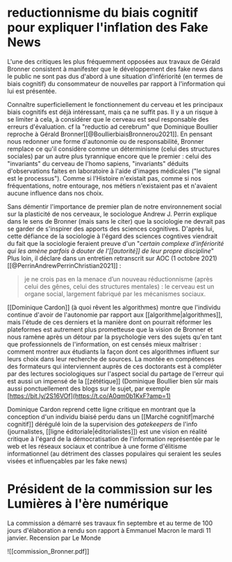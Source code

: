 

# reductionnisme du biais cognitif pour expliquer l'inflation des Fake News

L'une des critiques les plus fréquemment opposées aux travaux de Gérald Bronner consistent à manifester que le développement des fake news dans le public ne sont pas dus d'abord à une situation d'infériorité (en termes de biais cognitif) du consommateur de nouvelles par rapport à l'information qui lui est présentée. 

Connaître superficiellement le fonctionnement du cerveau et les principaux biais cognitifs est déjà intéressant, mais ça ne suffit pas. Il y a un risque à se limiter à cela, à considérer que le cerveau est seul responsable des erreurs d'évaluation. cf la "reductio ad cerebrum" que Dominique Boullier reproche à Gérald Bronner[[@BoullierbiaisBronnerou2021]]. En pensant nous redonner une forme d'autonomie ou de responsabilité, Bronner remplace ce qu'il considère comme un déterminisme (celui des structures sociales) par un autre plus tyrannique encore que le premier : celui des "invariants" du cerveau de l'homo sapiens, "invariants" déduits d'observations faites en laboratoire à l'aide d'images médicales ("le signal est le processus"). Comme si l'Histoire n'existait pas, comme si nos fréquentations, notre entourage, nos métiers n'existaient pas et n'avaient aucune influence dans nos choix.

Sans démentir l'importance de premier plan de notre environnement social sur la plasticité de nos cerveaux, le sociologue Andrew J. Perrin explique dans le sens de Bronner (mais sans le citer) que la sociologie ne devrait pas se garder de s'inspirer des apports des sciences cognitives. D'après lui, cette défiance de la sociologie à l'égard des sciences cogntives viendrait du fait que la sociologie feraient preuve d'un "*certain complexe d’infériorité  qui les amène parfois à douter de l’[[autorité]] de leur propre discipline*"
Plus loin, il déclare dans un entretien retranscrit sur AOC (1 octobre 2021)[[@PerrinAndrewPerrinChristian2021]] :

> je ne crois pas en la menace d’un nouveau réductionnisme (après celui des gênes, celui des structures mentales) : le cerveau est un organe social, largement fabriqué par les mécanismes sociaux.

[[Dominique Cardon]] (à quoi rêvent les algorithmes) montre que l'individu continue d'avoir de l'autonomie par rapport aux [[algorithme|algorithmes]], mais l'étude de ces derniers et la manière dont on pourrait réformer les plateformes est autrement plus prometteuse que la vision de Bronner et nous ramène après un détour par la psychologie vers des sujets qu'en tant que professionnels de l'information, on est censés mieux maîtriser : comment montrer aux étudiants la façon dont ces algorithmes influent sur leurs choix dans leur recherche de sources.
La montée en compétences des formateurs qui interviennent auprès de ces doctorants est à compléter par des lectures sociologiques sur l'aspect social du partage de l'erreur qui est aussi un impensé de la [[zététique]] (Dominique Boullier bien sûr mais aussi ponctuellement des blogs sur le sujet, par exemple [https://bit.ly/2S16VOf](https://t.co/A0qm0b1KxF?amp=1)

Dominique Cardon reprend cette ligne critique en montrant que la conception d'un individu biaisé perdu dans un [[Marché cognitif|marché cognitif]] dérégulé loin de la supervision des *gatekeepers* de l'info (journalistes, [[ligne éditoriale|éditorialistes]]) est une vision en réalité critique à l'égard de la démocratisation de l'information représentée par le web et les réseaux sociaux et contribue à une forme d'élitisme informationnel (au détriment des classes populaires qui seraient les seules visées et influençables par les fake news)



# Président de la commission sur les Lumières à l'ère numérique

La commission a démarré ses travaux fin septembre et au terme de 100 jours d'élaboration a rendu son rapport à Emmanuel Macron le mardi 11 janvier. 
Recension par Le Monde

![[commission_Bronner.pdf]]

